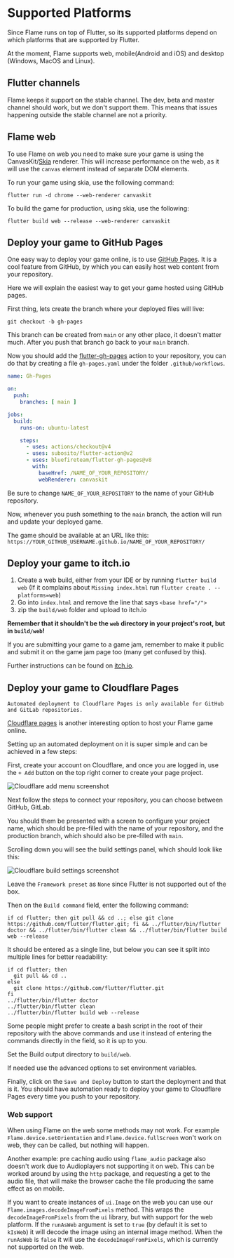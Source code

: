 # Supported Platforms

Since Flame runs on top of Flutter, so its supported platforms depend on which platforms that are
supported by Flutter.

At the moment, Flame supports web, mobile(Android and iOS) and desktop (Windows, MacOS and Linux).


## Flutter channels

Flame keeps it support on the stable channel. The dev, beta and master channel should work, but we
don't support them. This means that issues happening outside the stable channel are not a priority.


## Flame web

To use Flame on web you need to make sure your game is using the CanvasKit/[Skia](https://skia.org/)
renderer. This will increase performance on the web, as it will use the `canvas` element instead of
separate DOM elements.

To run your game using skia, use the following command:

```shell
flutter run -d chrome --web-renderer canvaskit
```

To build the game for production, using skia, use the following:

```shell
flutter build web --release --web-renderer canvaskit
```


## Deploy your game to GitHub Pages

One easy way to deploy your game online, is to use [GitHub Pages](https://pages.github.com/).
It is a cool feature from GitHub, by which you can easily host web content from your repository.

Here we will explain the easiest way to get your game hosted using GitHub pages.

First thing, lets create the branch where your deployed files will live:

```shell
git checkout -b gh-pages
```

This branch can be created from `main` or any other place, it doesn't matter much. After you push that
branch go back to your `main` branch.

Now you should add the [flutter-gh-pages](https://github.com/bluefireteam/flutter-gh-pages)
action to your repository, you can do that by creating a file `gh-pages.yaml` under the folder
`.github/workflows`.

```yaml
name: Gh-Pages

on:
  push:
    branches: [ main ]

jobs:
  build:
    runs-on: ubuntu-latest

    steps:
      - uses: actions/checkout@v4
      - uses: subosito/flutter-action@v2
      - uses: bluefireteam/flutter-gh-pages@v8
        with:
          baseHref: /NAME_OF_YOUR_REPOSITORY/
          webRenderer: canvaskit
```

Be sure to change `NAME_OF_YOUR_REPOSITORY` to the name of your GitHub repository.

Now, whenever you push something to the `main` branch, the action will run and update your
deployed game.

The game should be available at an URL like this:
`https://YOUR_GITHUB_USERNAME.github.io/NAME_OF_YOUR_REPOSITORY/`


## Deploy your game to itch.io

1. Create a web build, either from your IDE or by running `flutter build web`
(If it complains about `Missing index.html` run `flutter create . --platforms=web`)
2. Go into `index.html` and remove the line that says `<base href="/">`
3. zip the `build/web` folder and upload to itch.io

**Remember that it shouldn't be the `web` directory in your project's root, but in `build/web`!**

If you are submitting your game to a game jam, remember to make it public and submit it on the
game jam page too (many get confused by this).

Further instructions can be found on
[itch.io](https://itch.io/docs/creators/html5#getting-started/zip-file).


## Deploy your game to Cloudflare Pages

```{note}
Automated deployment to Cloudflare Pages is only available for GitHub and GitLab repositories.
```

[Cloudflare pages](https://pages.cloudflare.com/) is another interesting option to host your
Flame game online.

Setting up an automated deployment on it is super simple and can be achieved in a few steps:

First, create your account on Cloudflare, and once you are logged in, use the `+ Add` button on
the top right corner to create your page project.

![Cloudflare add menu screenshot](../images/add_button.png)

Next follow the steps to connect your repository, you can choose between GitHub, GitLab.

You should them be presented with a screen to configure your project name, which should be
pre-filled with the name of your repository, and the production branch, which should also
be pre-filled with `main`.

Scrolling down you will see the build settings panel, which should look like this:

![Cloudflare build settings screenshot](../images/build_form.png)

Leave the `Framework preset` as `None` since Flutter is not supported out of the box.

Then on the `Build command` field, enter the following command:

```shell
if cd flutter; then git pull && cd ..; else git clone https://github.com/flutter/flutter.git; fi && ../flutter/bin/flutter doctor && ../flutter/bin/flutter clean && ../flutter/bin/flutter build web --release
```

It should be entered as a single line, but below you can see it split into multiple lines for better readability:

```shell
if cd flutter; then
  git pull && cd ..
else
  git clone https://github.com/flutter/flutter.git
fi
../flutter/bin/flutter doctor
../flutter/bin/flutter clean
../flutter/bin/flutter build web --release
```

Some people might prefer to create a bash script in the root of their repository with the above
commands and use it instead of entering the commands directly in the field, so it is up to you.

Set the Build output directory to `build/web`.

If needed use the advanced options to set environment variables.

Finally, click on the `Save and Deploy` button to start the deployment and that is it. You should
have automation ready to deploy your game to Cloudflare Pages every time you push to your
repository.

### Web support

When using Flame on the web some methods may not work. For example `Flame.device.setOrientation` and
`Flame.device.fullScreen` won't work on web, they can be called, but nothing will happen.

Another example: pre caching audio using `flame_audio` package also doesn't work due to Audioplayers
not supporting it on web. This can be worked around by using the `http` package, and requesting a
get to the audio file, that will make the browser cache the file producing the same effect as on
mobile.

If you want to create instances of `ui.Image` on the web you can use our
`Flame.images.decodeImageFromPixels` method. This wraps the `decodeImageFromPixels` from the `ui`
library, but with support for the web platform. If the `runAsWeb` argument is set to `true` (by
default it is set to `kIsWeb`) it will decode the image using an internal image method. When the
`runAsWeb` is `false` it will use the `decodeImageFromPixels`, which is currently not supported on
the web.
